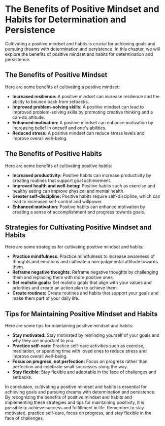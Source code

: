 The Benefits of Positive Mindset and Habits for Determination and Persistence
=================================================================================================================================

Cultivating a positive mindset and habits is crucial for achieving goals and pursuing dreams with determination and persistence. In this chapter, we will explore the benefits of positive mindset and habits for determination and persistence.

The Benefits of Positive Mindset
--------------------------------

Here are some benefits of cultivating a positive mindset:

* **Increased resilience:** A positive mindset can increase resilience and the ability to bounce back from setbacks.
* **Improved problem-solving skills:** A positive mindset can lead to improved problem-solving skills by promoting creative thinking and a can-do attitude.
* **Enhanced motivation:** A positive mindset can enhance motivation by increasing belief in oneself and one's abilities.
* **Reduced stress:** A positive mindset can reduce stress levels and improve overall well-being.

The Benefits of Positive Habits
-------------------------------

Here are some benefits of cultivating positive habits:

* **Increased productivity:** Positive habits can increase productivity by creating routines that support goal achievement.
* **Improved health and well-being:** Positive habits such as exercise and healthy eating can improve physical and mental health.
* **Greater self-discipline:** Positive habits require self-discipline, which can lead to increased self-control and willpower.
* **Enhanced motivation:** Positive habits can enhance motivation by creating a sense of accomplishment and progress towards goals.

Strategies for Cultivating Positive Mindset and Habits
------------------------------------------------------

Here are some strategies for cultivating positive mindset and habits:

* **Practice mindfulness:** Practice mindfulness to increase awareness of thoughts and emotions and cultivate a non-judgmental attitude towards them.
* **Reframe negative thoughts:** Reframe negative thoughts by challenging them and replacing them with more positive ones.
* **Set realistic goals:** Set realistic goals that align with your values and priorities and create an action plan to achieve them.
* **Create routines:** Create routines and habits that support your goals and make them part of your daily life.

Tips for Maintaining Positive Mindset and Habits
------------------------------------------------

Here are some tips for maintaining positive mindset and habits:

* **Stay motivated:** Stay motivated by reminding yourself of your goals and why they are important to you.
* **Practice self-care:** Practice self-care activities such as exercise, meditation, or spending time with loved ones to reduce stress and improve overall well-being.
* **Focus on progress, not perfection:** Focus on progress rather than perfection and celebrate small successes along the way.
* **Stay flexible:** Stay flexible and adaptable in the face of challenges and setbacks.

In conclusion, cultivating a positive mindset and habits is essential for achieving goals and pursuing dreams with determination and persistence. By recognizing the benefits of positive mindset and habits and implementing these strategies and tips for maintaining positivity, it is possible to achieve success and fulfillment in life. Remember to stay motivated, practice self-care, focus on progress, and stay flexible in the face of challenges.
